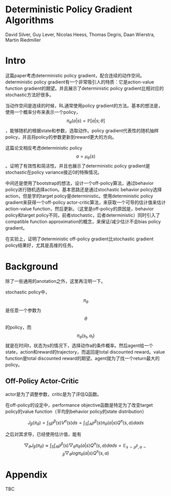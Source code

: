 # Deterministic Policy Gradient Algorithms

David Silver, Guy Lever, Nicolas Heess, Thomas Degris, Daan Wierstra, Martin Riedmiller

# Intro

这篇paper考虑deterministic policy gradient，配合连续的动作空间。deterministic policy gradient有一个非常吸引人的特质：它是action-value function gradient的期望。并且展示了deterministic policy gradient比相对应的stochastic方法好很多。

当动作空间是连续的时候，RL通常使用policy gradient的方法。基本的想法是，使用一个概率分布来表示一个policy，$$\pi_\theta(a|s) = \mathbb{P}[a|s;\theta]$$，能够随机的根据state和参数，选取动作。policy gradient代表性的随机抽样policy，并且将policy的参数更新到reward更大的方向。

这篇论文相反考虑deterministic policy $$a=\mu_\theta(s)$$。证明了有效性和简洁性。并且也展示了deterministic policy gradient是stochastic在policy variance接近0的特殊情况。

中间还是使用了bootstrap的想法，设计一个off-policy算法，通过behavior policy进行随机选择action。基本思路还是通过stochastic behavior policy选择action，但是学的target policy是deterministic。使用deterministic policy gradient来获得一个off-policy actor-critic算法，来获取一个可导的估计值来估计action-value function，然后更新。（这里是off-policy的原因是，behavior policy和target policy不同，前者stochastic，后者deterministic）同时引入了compatible function approximation的概念，来保证/减少估计不会bias policy gradient。

在实验上，证明了deterministic off-policy gradient比stochastic gradient policy结果好，尤其是高维的任务。

# Background

除了一些通用的anotation之外，这里再注明一下。

stochastic policy中，$$\pi_\theta$$是任意一个参数为$$\theta$$的policy，而$$\pi_\theta(s_t,a_t)$$就是在时间t，状态为s的情况下，选择动作a的条件概率。然后agent给一个state，action和reward的trajectory，而返回是total discounted reward。value function是total discounted reward的期望。agent就为了找一个return最大的policy。

## Off-Policy Actor-Critic

actor是为了调整参数，critic是为了评估Q函数。

在off-policy的设定中，performance objective函数是特定为了改变target policy的value function（平均到behavior policy的state distribution）

$$ J_\beta(\pi_\theta) = \int_S \rho^\beta(s) V^\pi(s) ds = \int_S \int_A \rho^\beta(s) \pi_\theta(a|s) Q^\pi(s,a) da ds $$

之后对其求导，已经使用估计值，能有

$$ \bigtriangledown_\theta J_\beta(\pi_\theta) \approx \int_S \int_A \rho^\beta(s) \bigtriangledown_\theta \pi_\theta(a|s) Q^\pi(s,a) da ds = \mathbb{E}_{s \sim \rho^\beta ,a \sim \beta} \bigtriangledown_\theta log \pi_\theta (a|s) Q^\pi(s,a) $$

# Appendix

TBC